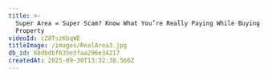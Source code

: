 ```yaml
---
title: >-
  Super Area = Super Scam? Know What You’re Really Paying While Buying A
  Property
videoId: cZ8TszKbqWE
titleImage: /images/RealArea3.jpg
db_id: 68dbdbf635e3faa296e34217
createdAt: 2025-09-30T13:32:38.566Z
---
```


